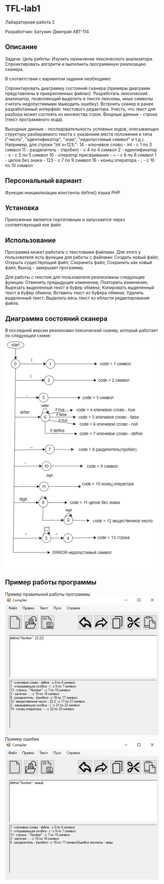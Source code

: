 ﻿# TFL-lab1
Лабараторная работа 2

Разработчик: Батунин Дмитрий  АВТ-114

## Описание

Задача: Цель работы: Изучить назначение лексического анализатора. Спроектировать алгоритм и выполнить программную реализацию сканера.

В соответствии с вариантом задания необходимо:

Спроектировать диаграмму состояний сканера (примеры диаграмм представлены в прикрепленных файлах). 
Разработать лексический анализатор, позволяющий выделить в тексте лексемы, иные символы считать недопустимыми (выводить ошибку). 
Встроить сканер в ранее разработанный интерфейс текстового редактора. Учесть, что текст для разбора может состоять из множества строк. 
Входные данные - строка (текст программного кода).

Выходные данные - последовательность условных кодов, описывающих структуру разбираемого текста с указанием места положения 
и типа ("число", "идентификатор", "знак", "недопустимый символ" и т.д.). 
Например, для строки "int x=123;": 14 - ключевое слово - int - с 1 по 3 символ 11 - разделитель - (пробел) - с 4 по 4 символ 2 - идентификатор - x - с 5 по 5 символ 10 - оператор присваивания - = - с 6 по 6 символ 1 - целое без знака - 123 - с 7 по 9 символ 16 - конец оператора - ; - с 10 по 10 символ

## Персональный вариант

Функция инициализации  константы define() языка PHP

## Установка

Приложение является портативным и запускается через соответсвующий exe файл

## Использование

Программа может работать с текстовыми файлами.
Для этого у пользователя есть функции для работы с файлами:
Создать новый файл;
Открыть существующий файл;
Сохранить файл;
Сохранить как новый файл;
Выход - завершает программу.

Для работы с текстом для пользователя реализованы следующие функции:
Отменить предыдущее изменение;
Повторить изменение;
Вырезать выделенный текст в буфер обмена;
Копировать выделенный текст в буфер обмена;
Вставить текст из буфера обмена;
Удалить выделенный текст;
Выделить весь текст из области редактирования файла.

## Диаграмма состояний сканера
В последней версии реализован лексический сканер, который работает по следующей схеме:
![Схема](TFL-lab1/Resources/Диаграмма.png)

## Пример работы программы
Пример правильной работы программы
![Схема](TFL-lab1/Resources/Пример1.png)
Пример ошибки
![Схема](TFL-lab1/Resources/Пример2.png)
